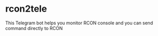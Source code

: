 # rcon2tele
This Telegram bot helps you monitor RCON console and you can send command directly to RCON
